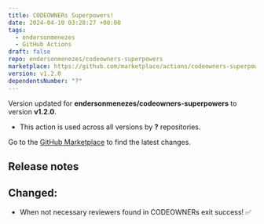 ```yaml
---
title: CODEOWNERs Superpowers!
date: 2024-04-10 03:28:27 +00:00
tags:
  - endersonmenezes
  - GitHub Actions
draft: false
repo: endersonmenezes/codeowners-superpowers
marketplace: https://github.com/marketplace/actions/codeowners-superpowers
version: v1.2.0
dependentsNumber: "?"
---
```



Version updated for **endersonmenezes/codeowners-superpowers** to version **v1.2.0**.
- This action is used across all versions by **?** repositories.

Go to the [GitHub Marketplace](https://github.com/marketplace/actions/codeowners-superpowers) to find the latest changes.

## Release notes

## Changed:
- When not necessary reviewers found in CODEOWNERs exit success! ✅ 
